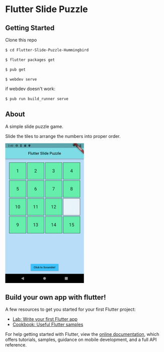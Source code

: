 # Flutter Slide Puzzle

## Getting Started

Clone this repo

`$ cd Flutter-Slide-Puzzle-Hummingbird`

`$ flutter packages get`

`$ pub get`

`$ webdev serve`

if webdev doesn't work:

`$ pub run build_runner serve`

## About

A simple slide puzzle game.

Slide the tiles to arrange the numbers into proper order.

<img src="images/demo.gif" alt="flutter slide puzzel demo" width="250"/>

## Build your own app with flutter!

A few resources to get you started for your first Flutter project:

- [Lab: Write your first Flutter app](https://flutter.io/docs/get-started/codelab)
- [Cookbook: Useful Flutter samples](https://flutter.io/docs/cookbook)

For help getting started with Flutter, view the
[online documentation](https://flutter.io/docs), which offers tutorials,
samples, guidance on mobile development, and a full API reference.
